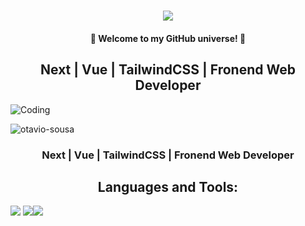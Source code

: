 
<h1 align="center">
    <img src="https://readme-typing-svg.herokuapp.com/?font=Pacifico&size=35&center=true&vCenter=true&width=500&height=70&duration=4000&lines=Hi+There!+👋;" />
</h1>
<h4 align="center">🚀 Welcome to my GitHub universe! 🚀</h4>
<h2 align="center">Next | Vue | TailwindCSS | Fronend Web Developer</h2>

<img alt="Coding" src="https://github.com/SaxenaShourya/SaxenaShourya/assets/143955797/e5a6d997-deaf-4f4f-88c2-18e9c90a688c" />

<p align="left"> <img src="https://komarev.com/ghpvc/?username=otaviossousa&label=Profile%20views&color=0e75b6&style=flat" alt="otavio-sousa" /> </p>
<h3 align="center">Next | Vue | TailwindCSS | Fronend Web Developer</h3>

<h2 align="center">Languages and Tools:</h2>
<div style="display: flex; align-items: flex-start; align: center">
<div align="center">
    <img src="https://skillicons.dev/icons?i=html,css,js,react,redux,tailwind,bootstrap,materialui"/>
    <img src="https://skillicons.dev/icons?i=babel,webpack,githubactions,vite,vuejs"/>
</div>
<div align="center">
    <img src="https://skillicons.dev/icons?i=git,github,figma,postman,wakatime" />
</div>
</div>

